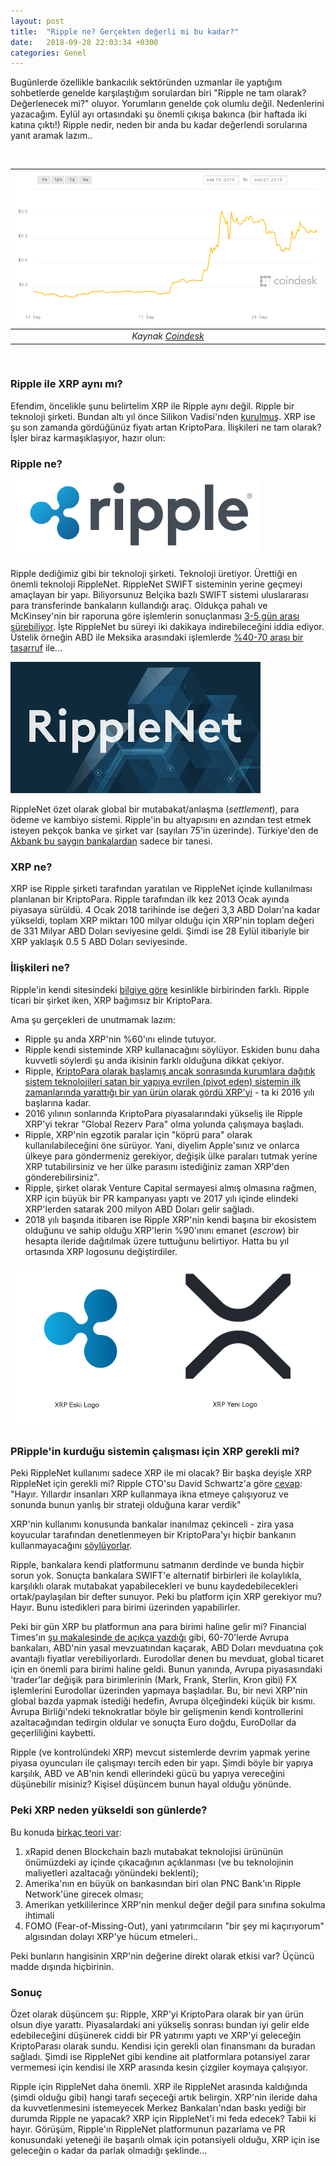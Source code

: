 ```yaml
---
layout: post
title:  "Ripple ne? Gerçekten değerli mi bu kadar?"
date:   2018-09-28 22:03:34 +0300
categories: Genel
---
```




Bugünlerde özellikle bankacılık sektöründen uzmanlar ile yaptığım sohbetlerde genelde karşılaştığım sorulardan biri "Ripple ne tam olarak? Değerlenecek mi?" oluyor.  Yorumların genelde çok olumlu değil. Nedenlerini yazacağım. Eylül ayı ortasındaki şu önemli çıkışa bakınca (bir haftada iki katına çıktı!)  Ripple nedir, neden bir anda bu kadar değerlendi sorularına yanıt aramak lazım.. 

&nbsp;

| ![ripple-chart.png](/assets/ripple-chart.png) | 
|:--:| 
| *Kaynak [Coindesk](https://www.coindesk.com/market-center/xrp/)* | 

&nbsp;

### Ripple ile XRP aynı mı?

Efendim, öncelikle şunu belirtelim XRP ile Ripple aynı değil. Ripple bir teknoloji şirketi. Bundan altı yıl önce Silikon Vadisi'nden [kurulmuş](https://www.bloomberg.com/news/articles/2018-01-25/ripple-wants-xrp-to-be-bitcoin-for-banks-if-only-the-banks-wanted-it).  XRP ise şu son zamanda gördüğünüz fiyatı artan KriptoPara. İlişkileri ne tam olarak? İşler biraz karmaşıklaşıyor, hazır olun: 

### Ripple ne?



![ripple-logo-400.png](/assets/ripple-logo-400.png) 





Ripple dediğimiz gibi bir teknoloji şirketi. Teknoloji üretiyor. Ürettiği en önemli teknoloji RippleNet. RippleNet SWIFT sisteminin yerine geçmeyi amaçlayan bir yapı. Biliyorsunuz Belçika bazlı SWIFT sistemi uluslararası para transferinde bankaların kullandığı araç. Oldukça pahalı ve McKinsey'nin bir raporuna göre işlemlerin sonuçlanması [3-5 gün arası sürebiliyor](https://www.mckinsey.com/industries/financial-services/our-insights/rethinking-correspondent-banking). İşte RippleNet bu süreyi iki dakikaya indirebileceğini iddia ediyor. Üstelik örneğin ABD ile Meksika arasındaki işlemlerde [%40-70 arası bir tasarruf](https://cointelegraph.com/news/ripple-cross-border-payments-pilot-financial-institutions-report-significant-time-cost-savings) ile...


![ripplenet-400.jpg](/assets/ripplenet-400.jpg) 


RippleNet özet olarak global bir mutabakat/anlaşma (*settlement*), para ödeme ve kambiyo sistemi. Ripple'in bu altyapısını en azından test etmek isteyen pekçok banka ve şirket var (sayıları 75'in üzerinde). Türkiye'den de [Akbank bu saygın bankalardan](https://ripple.com/insights/ten-new-customers-join-ripples-global-payment-network/) sadece bir tanesi. 

### XRP ne?

XRP ise Ripple şirketi tarafından yaratılan ve RippleNet içinde kullanılması planlanan bir KriptoPara. Ripple tarafından ilk kez 2013 Ocak ayında piyasaya sürüldü. 4 Ocak 2018 tarihinde ise değeri 3,3 ABD Doları'na kadar yükseldi, toplam XRP miktarı 100 milyar olduğu için XRP'nin toplam değeri de 331 Milyar ABD Doları seviyesine geldi. Şimdi ise 28 Eylül itibariyle bir XRP yaklaşık 0.5 5 ABD Doları seviyesinde.  

### İlişkileri ne?

Ripple'in kendi sitesindeki [bilgiye göre](https://ripple.com/insights/difference-ripple-xrp/) kesinlikle birbirinden farklı. Ripple ticari bir şirket iken, XRP bağımsız bir KriptoPara. 

Ama şu gerçekleri de unutmamak lazım: 

- Ripple şu anda XRP'nin %60'ını elinde tutuyor.
- Ripple kendi sisteminde XRP kullanacağını söylüyor. Eskiden bunu daha kuvvetli söylerdi şu anda ikisinin farklı olduğuna dikkat çekiyor.
- Ripple, [KriptoPara olarak başlamış ancak sonrasında kurumlara dağıtık sistem teknolojileri satan bir yapıya evrilen (pivot eden) sistemin ilk zamanlarında yarattığı bir yan ürün olarak gördü XRP'yi](https://medium.com/tbis-weekly-bits/i-see-you-xrp-fcf151feb96d) - ta ki 2016 yılı başlarına kadar.
- 2016 yılının sonlarında KriptoPara piyasalarındaki yükseliş ile Ripple XRP'yi tekrar "Global Rezerv Para" olma yolunda çalışmaya başladı. 
- Ripple, XRP'nin egzotik paralar için "köprü para" olarak kullanılabileceğini öne sürüyor. Yani, diyelim Apple'sınız ve onlarca ülkeye para göndermeniz gerekiyor, değişik ülke paraları tutmak yerine XRP tutabilirsiniz ve her ülke parasını istediğiniz zaman XRP'den gönderebilirsiniz".
- Ripple, şirket olarak Venture Capital sermayesi almış olmasına rağmen, XRP için büyük bir PR kampanyası yaptı ve 2017 yılı içinde elindeki XRP'lerden satarak 200 milyon ABD Doları gelir sağladı.
- 2018 yılı başında itibaren ise Ripple XRP'nin kendi başına bir ekosistem olduğunu ve sahip olduğu XRP'lerin %90'ınını emanet (*escrow*) bir hesapta ileride dağıtılmak üzere tuttuğunu belirtiyor. Hatta bu yıl ortasında XRP logosunu değiştirdiler.



![xrp-eski-yeni-logo-640.png](/assets/xrp-eski-yeni-logo-640.png)



### PRipple'in kurduğu sistemin çalışması için XRP gerekli mi?

Peki RippleNet kullanımı sadece XRP ile mi olacak? Bir başka deyişle XRP RippleNet için gerekli mi? Ripple CTO'su David Schwartz'a göre [cevap](https://www.quora.com/Is-XRP-not-required-for-the-Ripple-Swift-replacement/answer/David-Schwartz-9): "Hayır. Yıllardır insanları XRP kullanmaya ikna etmeye çalışıyoruz ve sonunda bunun yanlış bir strateji olduğuna karar verdik"

XRP'nin kullanımı konusunda bankalar inanılmaz çekinceli - zira yasa koyucular tarafından denetlenmeyen bir KriptoPara'yı hiçbir bankanın kullanmayacağını [söylüyorlar](https://www.bloomberg.com/news/articles/2018-01-25/ripple-wants-xrp-to-be-bitcoin-for-banks-if-only-the-banks-wanted-it). 

Ripple, bankalara kendi platformunu satmanın derdinde ve bunda hiçbir sorun yok. Sonuçta bankalara SWIFT'e alternatif birbirleri ile kolaylıkla, karşılıklı olarak mutabakat yapabilecekleri ve bunu kaydedebilecekleri ortak/paylaşılan bir defter sunuyor. Peki bu platform için XRP gerekiyor mu? Hayır. Bunu istedikleri para birimi üzerinden yapabilirler. 

Peki bir gün XRP bu platformun ana para birimi haline gelir mi? Financial Times'ın [şu makalesinde de açıkça yazdığı](https://ftalphaville.ft.com/2018/01/05/2197220/the-ripple-effect/) gibi, 60-70'lerde Avrupa bankaları, ABD'nin yasal mevzuatından kaçarak, ABD Doları mevduatına çok avantajlı fiyatlar verebiliyorlardı. Eurodollar denen bu mevduat, global ticaret için en önemli para birimi haline geldi. Bunun yanında, Avrupa piyasasındaki 'trader'lar değişik para birimlerinin (Mark, Frank, Sterlin, Kron gibi) FX işlemlerini Eurodollar üzerinden yapmaya başladılar. Bu, bir nevi XRP'nin global bazda yapmak istediği hedefin, Avrupa ölçeğindeki küçük bir kısmı. Avrupa Birliği'ndeki teknokratlar böyle bir gelişmenin kendi kontrollerini azaltacağından tedirgin oldular ve sonuçta Euro doğdu, EuroDollar da geçerliliğini kaybetti. 

Ripple (ve kontrolündeki XRP) mevcut sistemlerde devrim yapmak yerine piyasa oyuncuları ile çalışmayı tercih eden bir yapı. Şimdi böyle bir yapıya karşılık, ABD ve AB'nin kendi ellerindeki gücü bu yapıya vereceğini düşünebilir misiniz? Kişisel düşüncem bunun hayal olduğu yönünde.

### Peki XRP neden yükseldi son günlerde?

Bu konuda [birkaç teori var](https://cointelegraph.com/news/from-adoption-to-fomo-reasons-behind-ripples-leap): 

1. xRapid denen Blockchain bazlı mutabakat teknolojisi ürününün önümüzdeki ay içinde çıkacağının açıklanması (ve bu teknolojinin maliyetleri azaltacağı yönündeki beklenti);
2. Amerika'nın en büyük on bankasından biri olan PNC Bank'ın Ripple Network'üne girecek olması;
3. Amerikan yetkililerince XRP'nin menkul değer değil para sınıfına sokulma ihtimali 
4. FOMO (Fear-of-Missing-Out), yani yatırımcıların "bir şey mi kaçırıyorum" algısından dolayı XRP'ye hücum etmeleri.. 

Peki bunların hangisinin XRP'nin değerine direkt olarak etkisi var? Üçüncü madde dışında hiçbirinin.  

### Sonuç

Özet olarak düşüncem şu: Ripple, XRP'yi KriptoPara olarak bir yan ürün olsun diye yarattı. Piyasalardaki ani yükseliş sonrası bundan iyi gelir elde edebileceğini düşünerek ciddi bir PR yatırımı yaptı ve XRP'yi geleceğin KriptoParası olarak sundu. Kendisi için gerekli olan finansmanı da buradan sağladı. Şimdi ise RippleNet gibi kendine ait platformlara potansiyel zarar vermemesi için kendisi ile XRP arasında kesin çizgiler koymaya çalışıyor. 

Ripple için RippleNet daha önemli. XRP ile RippleNet arasında kaldığında (şimdi olduğu gibi) hangi tarafı seçeceği artık belirgin. XRP'nin ileride daha da kuvvetlenmesini istemeyecek Merkez Bankaları'ndan baskı yediği bir durumda Ripple ne yapacak? XRP için RippleNet'i mi feda edecek? Tabii ki hayır. Görüşüm, Ripple'ın RippleNet platformunun pazarlama ve PR konusundaki yeteneği ile başarılı olmak için potansiyeli olduğu, XRP için ise geleceğin o kadar da parlak olmadığı şeklinde...





